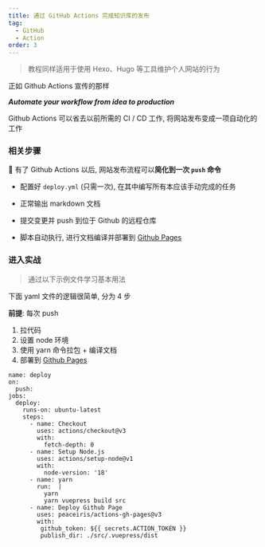 ```yaml
---
title: 通过 GitHub Actions 完成知识库的发布
tag:
  - GitHub
  - Action
order: 3
---
```


> 教程同样适用于使用 Hexo、Hugo 等工具维护个人网站的行为

正如 Github Actions 宣传的那样

**_Automate your workflow from idea to production_**

Github Actions 可以省去以前所需的 CI / CD 工作, 将网站发布变成一项自动化的工作

### 相关步骤

🥳 有了 Github Actions 以后, 网站发布流程可以**简化到一次 `push` 命令**

- 配置好 `deploy.yml` (只需一次), 在其中编写所有本应该手动完成的任务

- 正常输出 markdown 文档

- 提交变更并 push 到位于 Github 的远程仓库

- 脚本自动执行, 进行文档编译并部署到 [Github Pages](https://pages.github.com/)

### 进入实战

> 通过以下示例文件学习基本用法

下面 yaml 文件的逻辑很简单, 分为 4 步

**前提**: 每次 push

1. 拉代码
2. 设置 node 环境
3. 使用 yarn 命令拉包 + 编译文档
4. 部署到 [Github Pages](https://pages.github.com/)

```
name: deploy
on:
  push:
jobs:
  deploy:
    runs-on: ubuntu-latest
    steps:
      - name: Checkout
        uses: actions/checkout@v3
        with:
          fetch-depth: 0
      - name: Setup Node.js
        uses: actions/setup-node@v1
        with:
          node-version: '18'
      - name: yarn
        run:  |
          yarn 
          yarn vuepress build src
      - name: Deploy Github Page
        uses: peaceiris/actions-gh-pages@v3
        with:
         github_token: ${{ secrets.ACTION_TOKEN }}
         publish_dir: ./src/.vuepress/dist
```
